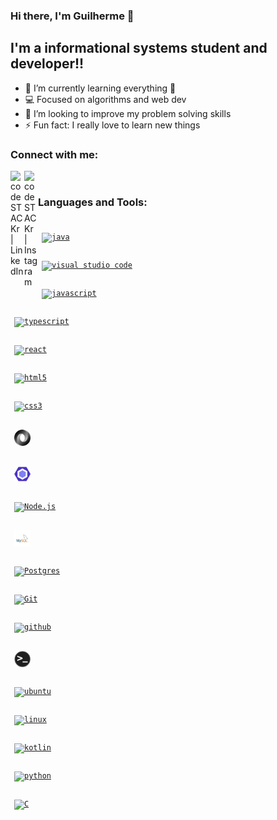 ### Hi there, I'm Guilherme 👋


## I'm a informational systems student and developer!!


- 🌱 I’m currently learning everything 🤣
- 💻️ Focused on algorithms and web dev
- 👯 I’m looking to improve my problem solving skills
- ⚡ Fun fact: I really love to learn new things

### Connect with me:

[<img align="left" alt="codeSTACKr | LinkedIn" width="22px" src="https://cdn.jsdelivr.net/npm/simple-icons@v3/icons/linkedin.svg" />][linkedin]
[<img align="left" alt="codeSTACKr | Instagram" width="22px" src="https://cdn.jsdelivr.net/npm/simple-icons@v3/icons/instagram.svg" />][instagram]

<br />

### Languages and Tools:

[<code>
<img style="margin: 6px" alt="java" width="40px" src="https://s2.glbimg.com/5KMSixqxLcMHN0f0oiUvE2rQwIU=/850x446/s2.glbimg.com/Xdw2Ii3YcKAYkFlejYOFmqEms84=/695x0/s.glbimg.com/po/tt2/f/original/2014/03/11/veja-como-resolver-problemas-com-o-java-no-pc.jpg" />
</code>](https://docs.oracle.com/en/java/)
[<code>
<img style="margin: 6px" alt="visual studio code" width="26px" src="https://img.icons8.com/fluent/240/000000/visual-studio-code-2019.png" />
</code>](https://code.visualstudio.com/)
[<code>
<img style="margin: 6px" alt="javascript" width="26px" src="https://img.icons8.com/color/240/000000/javascript.png" />
</code>](https://developer.mozilla.org/en-US/docs/Web/JavaScript)
[<code>
<img style="margin: 6px" alt="typescript" width="26px" src="https://img.icons8.com/color/240/000000/typescript.png">
</code>](https://www.typescriptlang.org/)
[<code>
<img style="margin: 6px" alt="react" width="26px" src="https://img.icons8.com/color/240/000000/react-native.png" />
</code>](https://reactjs.org/)
[<code>
<img style="margin: 6px" alt="html5" width="26px" src="https://img.icons8.com/color/240/000000/html-5.png">
</code>](https://developer.mozilla.org/en-US/docs/Web/HTML)
[<code>
<img style="margin: 6px" alt="css3" width="26px" src="https://img.icons8.com/color/240/000000/css3.png">
</code>](https://developer.mozilla.org/en-US/docs/Web/CSS)
[<code>
<img style="margin: 6px" alt="json" width="26px" src="https://raw.githubusercontent.com/github/explore/80688e429a7d4ef2fca1e82350fe8e3517d3494d/topics/json/json.png">
</code>](https://www.json.org/json-en.html)
[<code>
<img style="margin: 6px" alt="eslint" width="26px" src="https://raw.githubusercontent.com/github/explore/80688e429a7d4ef2fca1e82350fe8e3517d3494d/topics/eslint/eslint.png">
</code>](https://eslint.org/)
[<code>
<img style="margin: 6px" alt="Node.js" width="26px" src="https://img.icons8.com/color/240/000000/nodejs.png">
</code>](https://nodejs.org/en/)
[<code>
<img style="margin: 6px" alt="MySQL" width="26px" src="https://raw.githubusercontent.com/github/explore/80688e429a7d4ef2fca1e82350fe8e3517d3494d/topics/mysql/mysql.png">
</code>](https://dev.mysql.com/)
[<code>
<img style="margin: 6px" alt="Postgres" width="26px" src="https://upload.wikimedia.org/wikipedia/commons/thumb/2/29/Postgresql_elephant.svg/1200px-Postgresql_elephant.svg.png">
</code>](https://www.postgresql.org/)
[<code>
<img style="margin: 6px" alt="Git" width="26px" src="https://img.icons8.com/color/240/000000/git.png">
</code>](https://git-scm.com/)
[<code>
<img style="margin: 6px" alt="github" width="26px" src="https://img.icons8.com/ios-glyphs/240/000000/github.png">
</code>](https://github.com/)
[<code>
<img style="margin: 6px" alt="terminal" width="26px" src="https://raw.githubusercontent.com/github/explore/80688e429a7d4ef2fca1e82350fe8e3517d3494d/topics/terminal/terminal.png">
</code>](https://docs.microsoft.com/en-us/windows/terminal/)
[<code>
<img style="margin: 6px" alt="ubuntu" width="26px" src="https://img.icons8.com/color/96/000000/ubuntu--v1.png">
</code>](https://ubuntu.com/)
[<code>
<img style="margin: 6px" alt="linux" width="26px" src="https://img.icons8.com/color/96/000000/linux.png">
</code>](https://www.kernel.org/)
[<code>
<img style="margin: 6px" alt="kotlin" width="26px" src="https://img.icons8.com/color/96/000000/kotlin.png">
</code>](https://kotlinlang.org/)
[<code>
<img style="margin: 6px" alt="python" width="26px" src="https://img.icons8.com/color/96/000000/python.svg">
</code>](https://www.python.org/)
[<code>
<img style="margin: 6px" alt="C" width="26px" src="https://img.icons8.com/color/96/000000/c">
</code>](https://en.wikipedia.org/wiki/C_(programming_language))


<br />
<br />


[vscode]: https://code.visualstudio.com/

[instagram]: https://www.instagram.com/guilhermerrodovalho/
[linkedin]: https://www.linkedin.com/in/guilherme-rodovalho-5627a8218/